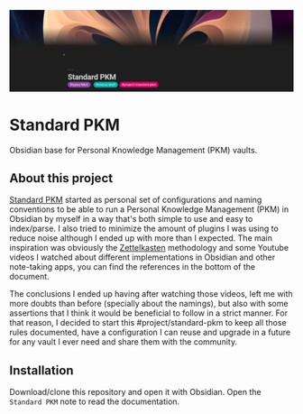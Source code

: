 ![](https://raw.githubusercontent.com/aitorllj93/standard-pkm/main/Media/StandardPKM.png)

# Standard PKM

Obsidian base for Personal Knowledge Management (PKM) vaults.

## About this project

[Standard PKM](https://github.com/aitorllj93/standard-pkm) started as personal set of configurations and naming conventions to be able to run a Personal Knowledge Management (PKM) in Obsidian by myself in a way that's both simple to use and easy to index/parse. I also tried to minimize the amount of plugins I was using to reduce noise although I ended up with more than I expected. The main inspiration was obviously the [Zettelkasten](https://es.wikipedia.org/wiki/Zettelkasten) methodology and some Youtube videos I watched about different implementations in Obsidian and other note-taking apps, you can find the references in the bottom of the document.

The conclusions I ended up having after watching those videos, left me with more doubts than before (specially about the namings), but also with some assertions that I think it would be beneficial to follow in a strict manner. For that reason, I decided to start this #project/standard-pkm to keep all those rules documented, have a configuration I can reuse and upgrade in a future for any vault I ever need and share them with the community.

## Installation

Download/clone this repository and open it with Obsidian. Open the `Standard PKM` note to read the documentation.
